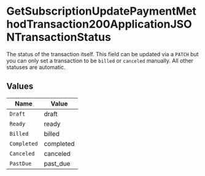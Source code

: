 # GetSubscriptionUpdatePaymentMethodTransaction200ApplicationJSONTransactionStatus

The status of the transaction itself. This field can be updated via a `PATCH` but you can only set a transaction to be `billed` or `canceled` manually. All other statuses are automatic.


## Values

| Name        | Value       |
| ----------- | ----------- |
| `Draft`     | draft       |
| `Ready`     | ready       |
| `Billed`    | billed      |
| `Completed` | completed   |
| `Canceled`  | canceled    |
| `PastDue`   | past_due    |